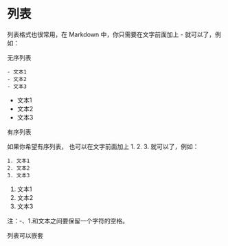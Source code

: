 # 列表

列表格式也很常用，在 Markdown 中，你只需要在文字前面加上 - 就可以了，例如：

无序列表

```
- 文本1
- 文本2
- 文本3
```

- 文本1
- 文本2
- 文本3

有序列表

如果你希望有序列表，
也可以在文字前面加上 1. 2. 3. 就可以了，例如：

```
1. 文本1
2. 文本2
3. 文本3
```
1. 文本1
2. 文本2
3. 文本3

注：-、1.和文本之间要保留一个字符的空格。

列表可以嵌套